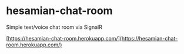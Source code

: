 # hesamian-chat-room
Simple text/voice chat room via SignalR

[https://hesamian-chat-room.herokuapp.com/](https://hesamian-chat-room.herokuapp.com/)
